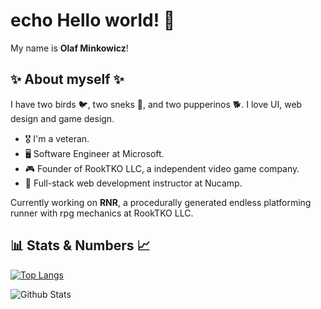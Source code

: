 # echo Hello world! 👋

 My name is **Olaf Minkowicz**!

## ✨ About myself ✨

I have two birds 🐦, two sneks 🐍, and two pupperinos 🐕. I love UI, web design and game design. 

- 🎖️ I'm a veteran.
- 🖥️ Software Engineer at Microsoft.
- :video_game: Founder of RookTKO LLC, a independent video game company.
- 🏫 Full-stack web development instructor at Nucamp.


Currently working on **RNR**, a procedurally generated endless platforming runner with rpg mechanics at RookTKO LLC.

## 📊 Stats & Numbers 📈

[![Top Langs](https://github-readme-stats.vercel.app/api/top-langs/?username=RookTKO&theme=synthwave&count_private=true&layout=compact)](https://github.com/anuraghazra/github-readme-stats)

![Github Stats](https://github-readme-stats.vercel.app/api?username=RookTKO&show_icons=true&theme=synthwave&count_private=true) 


